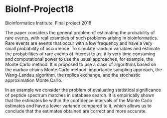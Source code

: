 # BioInf-Project18
Bioinformatics Institute. Final project 2018

The paper considers the general problem of estimating the probability of rare events, with real examples of such problems arising in bioinformatics. Rare events are events that occur with a low frequency and have a very small probability of occurrence. To simulate random variables and estimate the probabilities of rare events of interest to us, it is very time consuming and computational power to use the usual approaches, for example, the Monte Carlo method. It is proposed to use a class of algorithms based on the markov chains Monte Carlo method: importance sampling approach, the Wang-Landau algorithm, the replica exchange, and the stochastic approximation Monte Carlo.

In an example we consider the problem of evaluating statistical significance of peptide spectrum matches in database search. 
It is empirically shown that the estimates lie within the confidence intervals of the Monte Carlo estimates and have a lower variance compared to it, which allows us to conclude that the estimates obtained are correct and more accurate.
